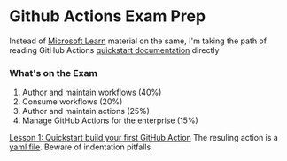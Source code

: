 # Github Actions Exam Prep

Instead of [Microsoft Learn](https://learn.microsoft.com/en-us/training/paths/automate-workflow-github-actions/) material on the same, I'm taking the path of reading GitHub Actions [quickstart documentation](https://docs.github.com/en/actions/quickstart) directly

### What's on the Exam

1. Author and maintain workflows (40%)
2. Consume workflows (20%)
3. Author and maintain actions (25%)
4. Manage GitHub Actions for the enterprise (15%)

[Lesson 1: Quickstart build your first GitHub Action](https://docs.github.com/en/actions/quickstart#creating-your-first-workflow)
The resuling action is a [yaml file](https://github.com/desinole/github-action-exam-prep/blob/main/.github/workflows/action1.yml). Beware of indentation pitfalls
